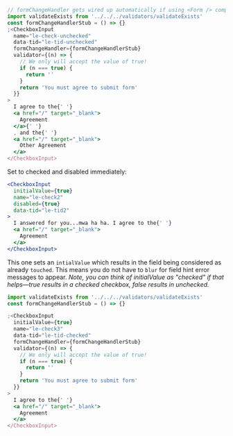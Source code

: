 ```jsx
// formChangeHandler gets wired up automatically if using <Form /> component
import validateExists from '../../../validators/validateExists'
const formChangeHandlerStub = () => {}
;<CheckboxInput
  name="le-check-unchecked"
  data-tid="le-tid-unchecked"
  formChangeHandler={formChangeHandlerStub}
  validator={(n) => {
    // We only will accept the value of true!
    if (n === true) {
      return ''
    }
    return 'You must agree to submit form'
  }}
>
  I agree to the{' '}
  <a href="/" target="_blank">
    Agreement
  </a>{' '}
  , and the{' '}
  <a href="/" target="_blank">
    Other Agreement
  </a>
</CheckboxInput>
```

Set to checked and disabled immediately:

```jsx
<CheckboxInput
  initialValue={true}
  name="le-check2"
  disabled={true}
  data-tid="le-tid2"
>
  I answered for you...mwa ha ha. I agree to the{' '}
  <a href="/" target="_blank">
    Agreement
  </a>
</CheckboxInput>
```

This one sets an `intialValue` which results in the field being considered as
already `touched`. This means you do not have to `blur` for field hint error
messages to appear. _Note, you can think of initialValue as "checked" if that
helps—true results in a checked checkbox, false results in unchecked._

```jsx
import validateExists from '../../../validators/validateExists'
const formChangeHandlerStub = () => {}

;<CheckboxInput
  initialValue={true}
  name="le-check3"
  data-tid="le-tid-checked"
  formChangeHandler={formChangeHandlerStub}
  validator={(n) => {
    // We only will accept the value of true!
    if (n === true) {
      return ''
    }
    return 'You must agree to submit form'
  }}
>
  I agree to the{' '}
  <a href="/" target="_blank">
    Agreement
  </a>
</CheckboxInput>
```
